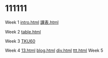 # 111111
Week 1
[intro.html](http://127.0.0.1:2578/111111-master/1070911/w01/intro.html)
[課表.html](http://127.0.0.1:2578/111111-master/1070911/w01/123.html)

Week 2
[table.html](http://127.0.0.1:2578/111111-master/1070911/W02/table.html)

Week 3
[TKU60](http://127.0.0.1:2578/111111-master/1070911/w03/tku60.html)

Week 4
[13.html](http://127.0.0.1:2578/111111-master/1070911/w04/13.html)
[blog.html](http://127.0.0.1:2578/111111-master/1070911/w04/blog%281%29.html)
[div.html](http://127.0.0.1:2578/111111-master/1070911/w04/div.html)
[ttt.html](http://127.0.0.1:2578/111111-master/1070911/w04/ttt.html)
Week 5

<!--stackedit_data:
eyJoaXN0b3J5IjpbMTAzMDYwOTU4MF19
-->
